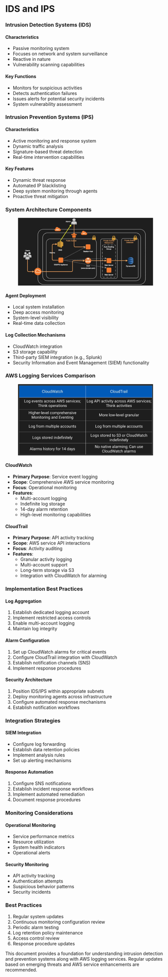 # IDS and IPS

### Intrusion Detection Systems (IDS)

#### Characteristics

* Passive monitoring system
* Focuses on network and system surveillance
* Reactive in nature
* Vulnerability scanning capabilities

#### Key Functions

* Monitors for suspicious activities
* Detects authentication failures
* Issues alerts for potential security incidents
* System vulnerability assessment

### Intrusion Prevention Systems (IPS)

#### Characteristics

* Active monitoring and response system
* Dynamic traffic analysis
* Signature-based threat detection
* Real-time intervention capabilities

#### Key Features

* Dynamic threat response
* Automated IP blacklisting
* Deep system monitoring through agents
* Proactive threat mitigation

### System Architecture Components

<figure><img src="../../../../.gitbook/assets/image (16).png" alt=""><figcaption></figcaption></figure>

#### Agent Deployment

* Local system installation
* Deep access monitoring
* System-level visibility
* Real-time data collection

#### Log Collection Mechanisms

* CloudWatch integration
* S3 storage capability
* Third-party SIEM integration (e.g., Splunk)
* Security Information and Event Management (SIEM) functionality

### AWS Logging Services Comparison

<figure><img src="../../../../.gitbook/assets/image (17).png" alt=""><figcaption></figcaption></figure>

#### CloudWatch

* **Primary Purpose**: Service event logging
* **Scope**: Comprehensive AWS service monitoring
* **Focus**: Operational monitoring
* **Features**:
  * Multi-account logging
  * Indefinite log storage
  * 14-day alarm retention
  * High-level monitoring capabilities

#### CloudTrail

* **Primary Purpose**: API activity tracking
* **Scope**: AWS service API interactions
* **Focus**: Activity auditing
* **Features**:
  * Granular activity logging
  * Multi-account support
  * Long-term storage via S3
  * Integration with CloudWatch for alarming

### Implementation Best Practices

#### Log Aggregation

1. Establish dedicated logging account
2. Implement restricted access controls
3. Enable multi-account logging
4. Maintain log integrity

#### Alarm Configuration

1. Set up CloudWatch alarms for critical events
2. Configure CloudTrail integration with CloudWatch
3. Establish notification channels (SNS)
4. Implement response procedures

#### Security Architecture

1. Position IDS/IPS within appropriate subnets
2. Deploy monitoring agents across infrastructure
3. Configure automated response mechanisms
4. Establish notification workflows

### Integration Strategies

#### SIEM Integration

* Configure log forwarding
* Establish data retention policies
* Implement analysis rules
* Set up alerting mechanisms

#### Response Automation

1. Configure SNS notifications
2. Establish incident response workflows
3. Implement automated remediation
4. Document response procedures

### Monitoring Considerations

#### Operational Monitoring

* Service performance metrics
* Resource utilization
* System health indicators
* Operational alerts

#### Security Monitoring

* API activity tracking
* Authentication attempts
* Suspicious behavior patterns
* Security incidents

### Best Practices

1. Regular system updates
2. Continuous monitoring configuration review
3. Periodic alarm testing
4. Log retention policy maintenance
5. Access control review
6. Response procedure updates

This document provides a foundation for understanding intrusion detection and prevention systems along with AWS logging services. Regular updates based on emerging threats and AWS service enhancements are recommended.
